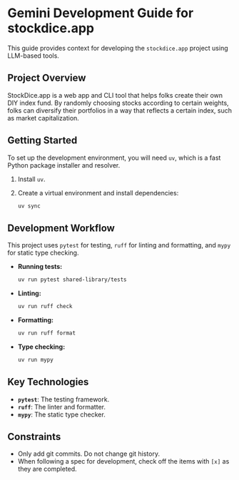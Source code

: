 # Gemini Development Guide for stockdice.app

This guide provides context for developing the `stockdice.app` project using
LLM-based tools.

## Project Overview

StockDice.app is a web app and CLI tool that helps folks create their own DIY
index fund. By randomly choosing stocks according to certain weights, folks can
diversify their portfolios in a way that reflects a certain index, such as
market capitalization.

## Getting Started

To set up the development environment, you will need `uv`, which is a fast
Python package installer and resolver.

1.  Install `uv`.

2.  Create a virtual environment and install dependencies:

    ```bash
    uv sync
    ```

## Development Workflow

This project uses `pytest` for testing, `ruff` for linting and formatting, and `mypy` for static type checking.

-   **Running tests:**
    ```bash
    uv run pytest shared-library/tests
    ```

-   **Linting:**
    ```bash
    uv run ruff check
    ```

-   **Formatting:**
    ```bash
    uv run ruff format
    ```

-   **Type checking:**
    ```bash
    uv run mypy
    ```

## Key Technologies

-   **`pytest`**: The testing framework.
-   **`ruff`**: The linter and formatter.
-   **`mypy`**: The static type checker.

## Constraints

- Only add git commits. Do not change git history.
- When following a spec for development, check off the items with `[x]` as they
  are completed.

